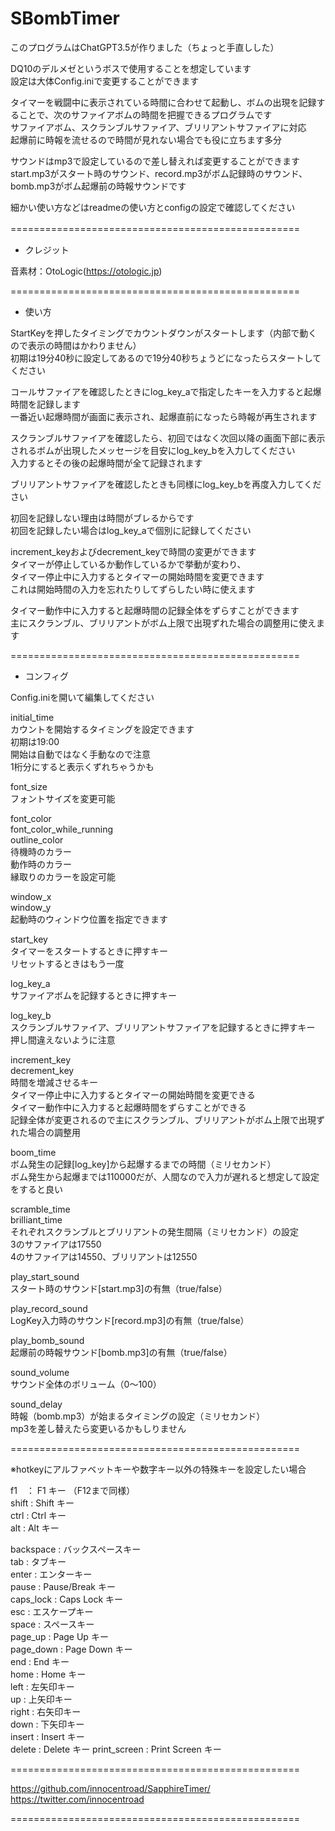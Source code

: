 # SBombTimer
このプログラムはChatGPT3.5が作りました（ちょっと手直しした）  


DQ10のデルメゼというボスで使用することを想定しています  
設定は大体Config.iniで変更することができます  

タイマーを戦闘中に表示されている時間に合わせて起動し、ボムの出現を記録することで、次のサファイアボムの時間を把握できるプログラムです  
サファイアボム、スクランブルサファイア、ブリリアントサファイアに対応  
起爆前に時報を流せるので時間が見れない場合でも役に立ちます多分  


サウンドはmp3で設定しているので差し替えれば変更することができます
start.mp3がスタート時のサウンド、record.mp3がボム記録時のサウンド、bomb.mp3がボム起爆前の時報サウンドです

細かい使い方などはreadmeの使い方とconfigの設定で確認してください

================================================== 　

- クレジット

音素材：OtoLogic(https://otologic.jp)  

==================================================  

- 使い方

StartKeyを押したタイミングでカウントダウンがスタートします（内部で動くので表示の時間はかわりません）  
初期は19分40秒に設定してあるので19分40秒ちょうどになったらスタートしてください  

コールサファイアを確認したときにlog_key_aで指定したキーを入力すると起爆時間を記録します  
一番近い起爆時間が画面に表示され、起爆直前になったら時報が再生されます  

スクランブルサファイアを確認したら、初回ではなく次回以降の画面下部に表示されるボムが出現したメッセージを目安にlog_key_bを入力してください  
入力するとその後の起爆時間が全て記録されます  

ブリリアントサファイアを確認したときも同様にlog_key_bを再度入力してください  

初回を記録しない理由は時間がブレるからです  
初回を記録したい場合はlog_key_aで個別に記録してください  


increment_keyおよびdecrement_keyで時間の変更ができます  
タイマーが停止しているか動作しているかで挙動が変わり、  
タイマー停止中に入力するとタイマーの開始時間を変更できます  
これは開始時間の入力を忘れたりしてずらしたい時に使えます  

タイマー動作中に入力すると起爆時間の記録全体をずらすことができます  
主にスクランブル、ブリリアントがボム上限で出現ずれた場合の調整用に使えます  

==================================================  

- コンフィグ

Config.iniを開いて編集してください  

initial_time  
カウントを開始するタイミングを設定できます  
初期は19:00  
開始は自動ではなく手動なので注意  
1桁分にすると表示くずれちゃうかも  

font_size  
フォントサイズを変更可能  

font_color  
font_color_while_running  
outline_color  
待機時のカラー  
動作時のカラー  
縁取りのカラーを設定可能  

window_x  
window_y  
起動時のウィンドウ位置を指定できます  

start_key  
タイマーをスタートするときに押すキー  
リセットするときはもう一度  

log_key_a  
サファイアボムを記録するときに押すキー  

log_key_b  
スクランブルサファイア、ブリリアントサファイアを記録するときに押すキー    
押し間違えないように注意  

increment_key  
decrement_key  
時間を増減させるキー  
タイマー停止中に入力するとタイマーの開始時間を変更できる  
タイマー動作中に入力すると起爆時間をずらすことができる  
記録全体が変更されるので主にスクランブル、ブリリアントがボム上限で出現ずれた場合の調整用    

boom_time  
ボム発生の記録[log_key]から起爆するまでの時間（ミリセカンド）  
ボム発生から起爆までは110000だが、人間なので入力が遅れると想定して設定をすると良い  

scramble_time  
brilliant_time  
それぞれスクランブルとブリリアントの発生間隔（ミリセカンド）の設定  
3のサファイアは17550  
4のサファイアは14550、ブリリアントは12550  

play_start_sound  
スタート時のサウンド[start.mp3]の有無（true/false）  

play_record_sound  
LogKey入力時のサウンド[record.mp3]の有無（true/false）  

play_bomb_sound  
起爆前の時報サウンド[bomb.mp3]の有無（true/false）  

sound_volume  
サウンド全体のボリューム（0～100）  

sound_delay  
時報（bomb.mp3）が始まるタイミングの設定（ミリセカンド）  
mp3を差し替えたら変更いるかもしりません  


==================================================  

※hotkeyにアルファベットキーや数字キー以外の特殊キーを設定したい場合  

f1　： F1 キー （F12まで同様）  
shift : Shift キー  
ctrl : Ctrl キー  
alt : Alt キー  

backspace : バックスペースキー  
tab : タブキー  
enter : エンターキー  
pause : Pause/Break キー  
caps_lock : Caps Lock キー  
esc : エスケープキー  
space : スペースキー  
page_up : Page Up キー  
page_down : Page Down キー  
end : End キー  
home : Home キー  
left : 左矢印キー  
up : 上矢印キー  
right : 右矢印キー  
down : 下矢印キー   
insert : Insert キー  
delete : Delete キー
print_screen : Print Screen キー


==================================================  

https://github.com/innocentroad/SapphireTimer/  
https://twitter.com/innocentroad  

==================================================
